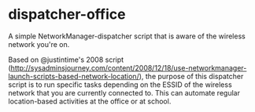 # dispatcher-office
A simple NetworkManager-dispatcher script that is aware of the wireless network you're on.

Based on @justintime's 2008 script (http://sysadminsjourney.com/content/2008/12/18/use-networkmanager-launch-scripts-based-network-location/), the purpose of this dispatcher script is to run specific tasks depending on the ESSID of the wireless network that you are currently connected to. This can automate regular location-based activities at the office or at school.
